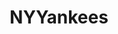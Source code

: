 ---
title: NYYankees
crosslinks:
- redsox
- yankees
- MLBStreams
- livven
- BankOnChase
- orioles
- '2013'
- '2017'
- hockey
- seinfeld
- grilledcheese
- rangers
- letsgofish
- OaklandAthletics
- Pay_Respects
- AteThePasta
- Dodgers
- Astros
- AskReddit
- todayilearned
---